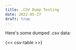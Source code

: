 ```yaml
--- 
title: .CSV Dump Testing
date: 2022-05-27
draft: true
---
```


Here's some dumped .csv data:

{<< csv-table >>}